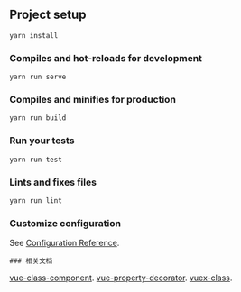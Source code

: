 ## Project setup
```
yarn install
```

### Compiles and hot-reloads for development
```
yarn run serve
```

### Compiles and minifies for production
```
yarn run build
```

### Run your tests
```
yarn run test
```

### Lints and fixes files
```
yarn run lint
```

### Customize configuration
See [Configuration Reference](https://cli.vuejs.org/config/).
```
### 相关文档
``` 
[vue-class-component](https://github.com/vuejs/vue-class-component). 
[vue-property-decorator](https://github.com/kaorun343/vue-property-decorator).
[vuex-class](https://github.com/ktsn/vuex-class).
